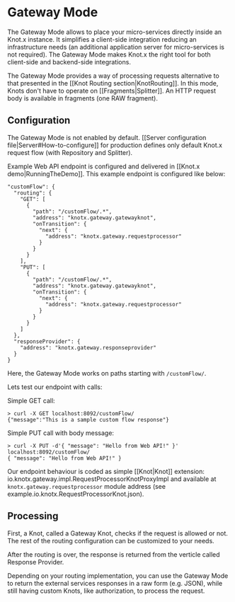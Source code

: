 # Gateway Mode
The Gateway Mode allows to place your micro-services directly inside an Knot.x instance. It simplifies
a client-side integration reducing an infrastructure needs (an additional application server for 
micro-services is not required). The Gateway Mode makes Knot.x the right tool for both client-side 
and backend-side integrations.

The Gateway Mode provides a way of processing requests alternative to that presented in the 
[[Knot Routing section|KnotRouting]]. In this mode, Knots don't have to operate on 
[[Fragments|Splitter]]. An HTTP request body is available in fragments (one RAW fragment).

## Configuration
The Gateway Mode is not enabled by default. [[Server configuration file|Server#How-to-configure]] for
production defines only default Knot.x request flow (with Repository and Splitter). 

Example Web API endpoint is configured and delivered in [[Knot.x demo|RunningTheDemo]].
This example endpoint is configured like below:

```
"customFlow": {
  "routing": {
    "GET": [
      {
        "path": "/customFlow/.*",
        "address": "knotx.gateway.gatewayknot",
        "onTransition": {
          "next": {
            "address": "knotx.gateway.requestprocessor"
          }
        }
      }
    ],
    "PUT": [
      {
        "path": "/customFlow/.*",
        "address": "knotx.gateway.gatewayknot",
        "onTransition": {
          "next": {
            "address": "knotx.gateway.requestprocessor"
          }
        }
      }
    ]
  },
  "responseProvider": {
    "address": "knotx.gateway.responseprovider"
  }
}
```

Here, the Gateway Mode works on paths starting with `/customFlow/`.

Lets test our endpoint with calls:

Simple GET call: 
```
> curl -X GET localhost:8092/customFlow/
{"message":"This is a sample custom flow response"}
```

Simple PUT call with body message:
```
> curl -X PUT -d'{ "message": "Hello from Web API!" }' localhost:8092/customFlow/
{ "message": "Hello from Web API!" }
```

Our endpoint behaviour is coded as simple [[Knot|Knot]] extension: 
io.knotx.gateway.impl.RequestProcessorKnotProxyImpl and available at `knotx.gateway.requestprocessor`
module address (see example.io.knotx.RequestProcessorKnot.json).

## Processing

First, a Knot, called a Gateway Knot, checks if the request is allowed or not. The rest of the routing 
configuration can be customized to your needs.

After the routing is over, the response is returned from the verticle called Response Provider.

Depending on your routing implementation, you can use the Gateway Mode to return the external services responses
in a raw form (e.g. JSON), while still having custom Knots, like authorization, to process the request.
